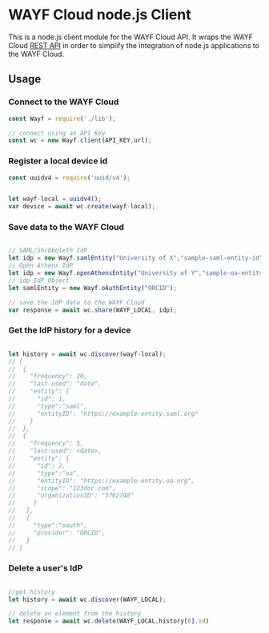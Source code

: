 # WAYF Cloud node.js Client

This is a node.js client module for the WAYF Cloud API.
It wraps the WAYF Cloud [REST API](https://wayf-cloud.readme.io/v1/reference) in order to simplify the integration of node.js applications to the WAYF Cloud.



## Usage

### Connect to the WAYF Cloud

```js
const Wayf = require('./lib');

// connect using an API Key
const wc = new Wayf.client(API_KEY,url);

```

### Register a local device id

```js
const uuidv4 = require('uuid/v4');


let wayf-local = uuidv4();
var device = await wc.create(wayf-local);
```

### Save data to the WAYF Cloud
```js

// SAML/Shibboleth IdP
let idp = new Wayf.samlEntity("University of X","sample-saml-entity-id","sample-saml-federation-id");
// Open Athens IdP
let idp = new Wayf.openAthensEntity("University of Y","sample-oa-entity-id","sample-oa-organization-id","sample-oa-scope");
// idp IdP Object
let samlEntity = new Wayf.oAuthEntity("ORCID");

// save the IdP data to the WAYF Cloud
var response = await wc.share(WAYF_LOCAL, idp);

```


### Get the IdP history for a device

```js

let history = await wc.discover(wayf-local);
// [
//  {
//    "frequency": 20,
//    "last-used": "date",
//    "entity": {
//      "id": 1,
//      "type":"saml",
//      "entityID": "https://example-entity.saml.org"
//    }
//  },
//  {
//    "frequency": 5,
//    "last-used": <date>,
//    "entity": {
//      "id": 2,
//      "type":"oa",
//      "entityID": "https://example-entity.oa.org",
//      "scope": "123doc.com",
//      "organizationID": "5762748"
//     }
//   },
//   {
//     "type":"oauth",
//     "provider": "ORCID",
//   }
// ]

```

### Delete a user's IdP

```js

//get history
let history = await wc.discover(WAYF_LOCAL);

// delete an element from the history
let response = await wc.delete(WAYF_LOCAL,history[0].id)
```
